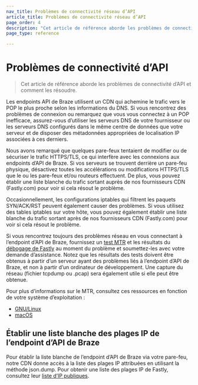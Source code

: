 ```yaml
---
nav_title: Problèmes de connectivité réseau d’API
article_title: Problèmes de connectivité réseau d’API
page_order: 4
description: "Cet article de référence aborde les problèmes de connectivité d’API et comment les résoudre." 
page_type: reference

---
```

# Problèmes de connectivité d’API

> Cet article de référence aborde les problèmes de connectivité d’API et comment les résoudre. 

Les endpoints API de Braze utilisent un CDN qui achemine le trafic vers le POP le plus proche selon les informations du DNS.  Si vous rencontrez des problèmes de connexion ou remarquez que vous vous connectez à un POP inefficace, assurez-vous d’utiliser les serveurs DNS de votre fournisseur ou les serveurs DNS configurés dans le même centre de données que votre serveur et de disposer des métadonnées appropriées de localisation IP associées à ces derniers.

Nous avons remarqué que quelques pare-feux tentaient de modifier ou de sécuriser
le trafic HTTPS/TLS, ce qui interfère avec les connexions aux endpoints d’API de Braze. Si vos serveurs se trouvent derrière un pare-feu physique, désactivez toutes les accélérations ou modifications HTTPS/TLS que le ou les pare-feux et/ou routeurs effectuent.  De plus, vous pouvez établir une liste blanche du trafic sortant auprès de nos fournisseurs CDN (Fastly.com) pour voir si cela résout le problème.

Occasionnellement, les configurations iptables qui filtrent les paquets SYN/ACK/RST peuvent également causer des problèmes. Si vous utilisez des tables iptables sur votre hôte, vous pouvez également établir une liste blanche du trafic sortant après de nos fournisseurs CDN (Fastly.com) pour voir si cela résout le problème.

Si vous rencontrez toujours des problèmes réseau en vous connectant à l’endpoint d’API de Braze, fournissez un [test MTR][1] et les résultats du [débogage de Fastly][2]
au moment du problème et soumettez-les avec votre demande d’assistance.
Notez que les résultats des tests doivent être obtenus à partir d’un serveur ayant des problèmes liés à l’endpoint d’API de Braze, et non à partir d’un ordinateur de développement.  Une capture du réseau (fichier tcpdump ou .pcap) sera également utile si elle peut être obtenue.

Pour plus d’informations sur le MTR, consultez ces ressources en fonction de votre système d’exploitation :

- [GNU/Linux][4]
- [macOS][5]

## Établir une liste blanche des plages IP de l’endpoint d’API de Braze

Pour établir la liste blanche de l’endpoint d’API de Braze via votre pare-feu, notre CDN donne accès à la liste des plages IP attribuées en utilisant la méthode json.dump. Pour obtenir une liste des plages IP de Fastly, consultez leur [liste d’IP publiques][3].


[1]: https://www.privateinternetaccess.com/helpdesk/kb/articles/what-is-an-mtr-test-and-how-do-i-run-one-2
[2]: http://www.fastly-debug.com/
[3]: https://api.fastly.com/public-ip-list
[4]: https://www.digitalocean.com/community/tutorials/how-to-use-traceroute-and-mtr-to-diagnose-network-issues
[5]: https://formulae.brew.sh/formula/mtr

